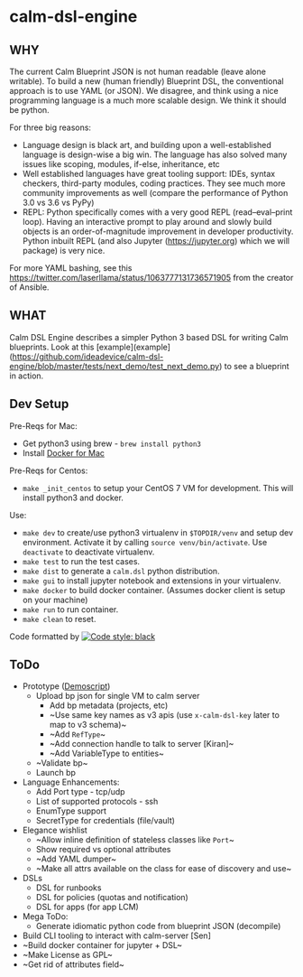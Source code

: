 # calm-dsl-engine

## WHY

The current Calm Blueprint JSON is not human readable (leave alone writable).
To build a new (human friendly) Blueprint DSL, the conventional approach is to use YAML (or JSON). We disagree, and think using a nice programming language is a much more scalable design. We think it should be python.

For three big reasons:
 - Language design is black art, and building upon a well-established language is design-wise a big win. The language has also solved many issues like scoping, modules, if-else, inheritance, etc
 - Well established languages have great tooling support: IDEs, syntax checkers, third-party modules, coding practices. They see much more community improvements as well (compare the performance of Python 3.0 vs 3.6 vs PyPy)
 - REPL: Python specifically comes with a very good REPL (read–eval–print loop). Having an interactive prompt to play around and slowly build objects is an order-of-magnitude improvement in developer productivity. Python inbuilt REPL (and also Jupyter (https://jupyter.org) which we will package) is very nice.

For more YAML bashing, see this https://twitter.com/laserllama/status/1063777131736571905 from the creator of Ansible.

## WHAT

Calm DSL Engine describes a simpler Python 3 based DSL for writing Calm blueprints.
Look at this [example](example](https://github.com/ideadevice/calm-dsl-engine/blob/master/tests/next_demo/test_next_demo.py) to see a blueprint in action.

## Dev Setup

Pre-Reqs for Mac:
 - Get python3 using brew - `brew install python3`
 - Install [Docker for Mac](https://hub.docker.com/editions/community/docker-ce-desktop-mac)

Pre-Reqs for Centos:
 - `make _init_centos` to setup your CentOS 7 VM for development. This will install python3 and docker.

Use:
 - `make dev` to create/use python3 virtualenv in `$TOPDIR/venv` and setup dev environment. Activate it by calling `source venv/bin/activate`. Use `deactivate` to deactivate virtualenv.
 - `make test` to run the test cases.
 - `make dist` to generate a `calm.dsl` python distribution.
 - `make gui` to install jupyter notebook and extensions in your virtualenv.
 - `make docker` to build docker container. (Assumes docker client is setup on your machine)
 - `make run` to run container.
 - `make clean` to reset.

Code formatted by [![Code style: black](https://img.shields.io/badge/code%20style-black-000000.svg)](https://github.com/ambv/black)

## ToDo

 - Prototype ([Demoscript](https://docs.google.com/document/d/1Psr8wPD73xCV6r3ILMEIx4Zf-nlN8H2kzMfGWO2A8_Q/edit))
   - Upload bp json for single VM to calm server
     - Add bp metadata (projects, etc)
     - ~Use same key names as v3 apis (use `x-calm-dsl-key` later to map to v3 schema)~
     - ~Add `RefType`~
     - ~Add connection handle to talk to server [Kiran]~
     - ~Add VariableType to entities~
   - ~Validate bp~
   - Launch bp
 - Language Enhancements:
   - Add Port type - tcp/udp
   - List of supported protocols - ssh
   - EnumType support
   - SecretType for credentials (file/vault)
 - Elegance wishlist
   - ~Allow inline definition of stateless classes like `Port`~
   - Show required vs optional attributes
   - ~Add YAML dumper~
   - ~Make all attrs available on the class for ease of discovery and use~
 - DSLs
   - DSL for runbooks
   - DSL for policies (quotas and notification)
   - DSL for apps (for app LCM)
 - Mega ToDo:
   - Generate idiomatic python code from blueprint JSON (decompile)
 - Build CLI tooling to interact with calm-server [Sen]
 - ~Build docker container for jupyter + DSL~
 - ~Make License as GPL~
 - ~Get rid of attributes field~
